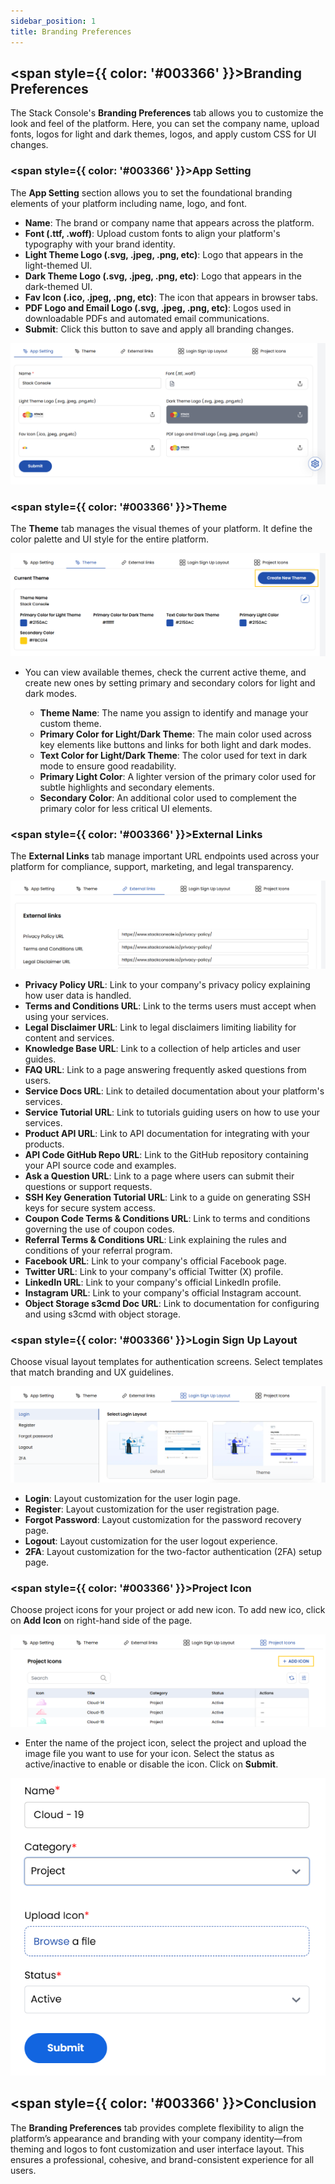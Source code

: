 ```yaml
---
sidebar_position: 1  
title: Branding Preferences
---
```


## <span style={{ color: '#003366' }}>Branding Preferences</span>

The Stack Console's **Branding Preferences** tab allows you to customize the look and feel of the platform. Here, you can set the company name, upload fonts, logos for light and dark themes, logos, and apply custom CSS for UI changes.

### <span style={{ color: '#003366' }}>App Setting</span>

The **App Setting** section allows you to set the foundational branding elements of your platform including name, logo, and font.

- **Name**: The brand or company name that appears across the platform.
- **Font (.ttf, .woff)**: Upload custom fonts to align your platform's typography with your brand identity.
- **Light Theme Logo (.svg, .jpeg, .png, etc)**: Logo that appears in the light-themed UI.
- **Dark Theme Logo (.svg, .jpeg, .png, etc)**: Logo that appears in the dark-themed UI.
- **Fav Icon (.ico, .jpeg, .png, etc)**: The icon that appears in browser tabs.
- **PDF Logo and Email Logo (.svg, .jpeg, .png, etc)**: Logos used in downloadable PDFs and automated email communications.
- **Submit**: Click this button to save and apply all branding changes.

![Brand Pref](images/b1.png)

### <span style={{ color: '#003366' }}>Theme</span>

The **Theme** tab manages the visual themes of your platform. It define the color palette and UI style for the entire platform. 

![Brand Pref](images/b2.png)

- You can view available themes, check the current active theme, and create new ones by setting primary and secondary colors for light and dark modes.

    - **Theme Name**: The name you assign to identify and manage your custom theme.
    - **Primary Color for Light/Dark Theme**: The main color used across key elements like buttons and links for both light and dark modes.
    - **Text Color for Light/Dark Theme**: The color used for text in dark mode to ensure good readability.
    - **Primary Light Color**: A lighter version of the primary color used for subtle highlights and secondary elements.
    - **Secondary Color**: An additional color used to complement the primary color for less critical UI elements.


### <span style={{ color: '#003366' }}>External Links</span>

The **External Links** tab manage important URL endpoints used across your platform for compliance, support, marketing, and legal transparency.

![Brand Pref](images/b3.png)

- **Privacy Policy URL**: Link to your company's privacy policy explaining how user data is handled.
- **Terms and Conditions URL**: Link to the terms users must accept when using your services.
- **Legal Disclaimer URL**: Link to legal disclaimers limiting liability for content and services.
- **Knowledge Base URL**: Link to a collection of help articles and user guides.
- **FAQ URL**: Link to a page answering frequently asked questions from users.
- **Service Docs URL**: Link to detailed documentation about your platform's services.
- **Service Tutorial URL**: Link to tutorials guiding users on how to use your services.
- **Product API URL**: Link to API documentation for integrating with your products.
- **API Code GitHub Repo URL**: Link to the GitHub repository containing your API source code and examples.
- **Ask a Question URL**: Link to a page where users can submit their questions or support requests.
- **SSH Key Generation Tutorial URL**: Link to a guide on generating SSH keys for secure system access.
- **Coupon Code Terms & Conditions URL**: Link to terms and conditions governing the use of coupon codes.
- **Referral Terms & Conditions URL**: Link explaining the rules and conditions of your referral program.
- **Facebook URL**: Link to your company's official Facebook page.
- **Twitter URL**: Link to your company's official Twitter (X) profile.
- **LinkedIn URL**: Link to your company's official LinkedIn profile.
- **Instagram URL**: Link to your company's official Instagram account.
- **Object Storage s3cmd Doc URL**: Link to documentation for configuring and using s3cmd with object storage.

### <span style={{ color: '#003366' }}>Login Sign Up Layout</span>

Choose visual layout templates for authentication screens. Select templates that match branding and UX guidelines.

![Brand Pref](images/b4.png)

- **Login**: Layout customization for the user login page.
- **Register**: Layout customization for the user registration page.
- **Forgot Password**: Layout customization for the password recovery page.
- **Logout**: Layout customization for the user logout experience.
- **2FA**: Layout customization for the two-factor authentication (2FA) setup page.

### <span style={{ color: '#003366' }}>Project Icon</span>

Choose project icons for your project or add new icon. To add new ico, click on **Add Icon** on right-hand side of the page. 

![Brand Pref](images/b5.png)

- Enter the name of the project icon, select the project and upload the image file you want to use for your icon. Select the status as active/inactive to enable or disable the icon. Click on **Submit**.

![Brand Pref](images/b6.png)

## <span style={{ color: '#003366' }}>Conclusion</span>

The **Branding Preferences** tab provides complete flexibility to align the platform’s appearance and branding with your company identity—from theming and logos to font customization and user interface layout. This ensures a professional, cohesive, and brand-consistent experience for all users.





